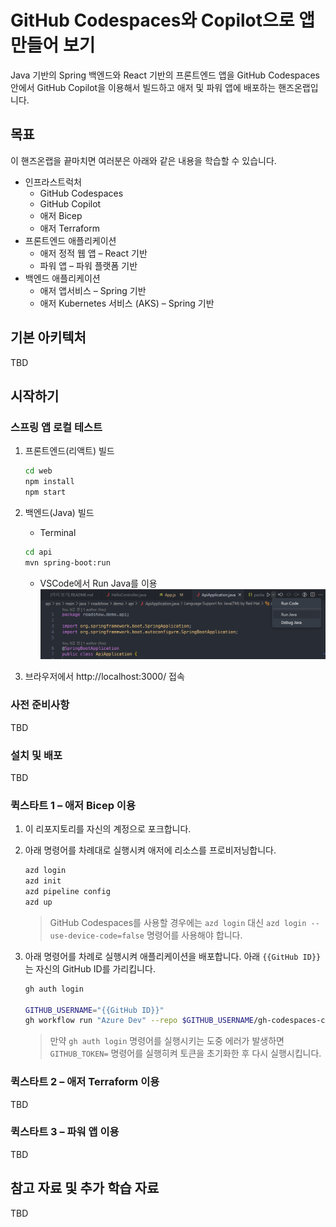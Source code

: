 # GitHub Codespaces와 Copilot으로 앱 만들어 보기

Java 기반의 Spring 백엔드와 React 기반의 프론트엔드 앱을 GitHub Codespaces 안에서 GitHub Copilot을 이용해서 빌드하고 애저 및 파워 앱에 배포하는 핸즈온랩입니다.


## 목표

이 핸즈온랩을 끝마치면 여러분은 아래와 같은 내용을 학습할 수 있습니다.

- 인프라스트럭처
  - GitHub Codespaces
  - GitHub Copilot
  - 애저 Bicep
  - 애저 Terraform
- 프론트엔드 애플리케이션
  - 애저 정적 웹 앱 &ndash; React 기반
  - 파워 앱 &ndash; 파워 플랫폼 기반
- 백엔드 애플리케이션
  - 애저 앱서비스 &ndash; Spring 기반
  - 애저 Kubernetes 서비스 (AKS) &ndash; Spring 기반


## 기본 아키텍처

TBD


## 시작하기

### 스프링 앱 로컬 테스트

1. 프론트엔드(리액트) 빌드

   ```bash
   cd web
   npm install
   npm start
   ```

2. 백엔드(Java) 빌드
    - Terminal

   ```bash
   cd api
   mvn spring-boot:run
   ```

    - VSCode에서 Run Java를 이용
    ![java_run](/images/java_run.png)

3. 브라우저에서 http://localhost:3000/ 접속


### 사전 준비사항

TBD


### 설치 및 배포

TBD


### 퀵스타트 1 &ndash; 애저 Bicep 이용

1. 이 리포지토리를 자신의 계정으로 포크합니다.
2. 아래 명령어를 차례대로 실행시켜 애저에 리소스를 프로비저닝합니다.

    ```bash
    azd login
    azd init
    azd pipeline config
    azd up
    ```

   > GitHub Codespaces를 사용할 경우에는 `azd login` 대신 `azd login --use-device-code=false` 명령어를 사용해야 합니다.

3. 아래 명령어를 차례로 실행시켜 애플리케이션을 배포합니다. 아래 `{{GitHub ID}}`는 자신의 GitHub ID를 가리킵니다.

    ```bash
    gh auth login

    GITHUB_USERNAME="{{GitHub ID}}"
    gh workflow run "Azure Dev" --repo $GITHUB_USERNAME/gh-codespaces-copilot-in-a-day-ko
    ```

   > 만약 `gh auth login` 명령어를 실행시키는 도중 에러가 발생하면 `GITHUB_TOKEN=` 명령어를 실행히켜 토큰을 초기화한 후 다시 실행시킵니다.


### 퀵스타트 2 &ndash; 애저 Terraform 이용

TBD


### 퀵스타트 3 &ndash; 파워 앱 이용

TBD


## 참고 자료 및 추가 학습 자료

TBD
